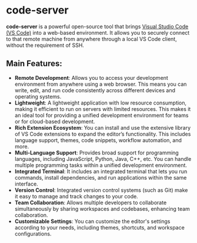 # code-server

**code-server** is a powerful open-source tool that brings [Visual Studio Code (VS Code)](https://code.visualstudio.com/) into a web-based environment. It allows you to securely connect to that remote machine from anywhere through a local VS Code client, without the requirement of SSH.

## Main Features:

- **Remote Development**: Allows you to access your development environment from anywhere using a web browser. This means you can write, edit, and run code consistently across different devices and operating systems.
- **Lightweight**: A lightweight application with low resource consumption, making it efficient to run on servers with limited resources. This makes it an ideal tool for providing a unified development environment for teams or for cloud-based development.
- **Rich Extension Ecosystem**: You can install and use the extensive library of VS Code extensions to expand the editor’s functionality. This includes language support, themes, code snippets, workflow automation, and more.
- **Multi-Language Support**: Provides broad support for programming languages, including JavaScript, Python, Java, C++, etc. You can handle multiple programming tasks within a unified development environment.
- **Integrated Terminal**: It includes an integrated terminal that lets you run commands, install dependencies, and run applications within the same interface.
- **Version Control**: Integrated version control systems (such as Git) make it easy to manage and track changes to your code.
- **Team Collaboration**: Allows multiple developers to collaborate simultaneously by sharing workspaces and codebases, enhancing team collaboration.
- **Customizable Settings**: You can customize the editor's settings according to your needs, including themes, shortcuts, and workspace configurations.